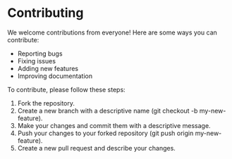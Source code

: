<!-- write a contribution template -->
# Contributing

We welcome contributions from everyone! Here are some ways you can contribute:
* Reporting bugs
* Fixing issues
* Adding new features
* Improving documentation

To contribute, please follow these steps:

1. Fork the repository.
2. Create a new branch with a descriptive name (git checkout -b my-new-feature).
3. Make your changes and commit them with a descriptive message.
4. Push your changes to your forked repository (git push origin my-new-feature).
5. Create a new pull request and describe your changes.

<!-- TODO make or make a code style guideline -->
<!-- Please make sure to follow the code style guidelines and include tests for any new features. Thank you for contributing! -->